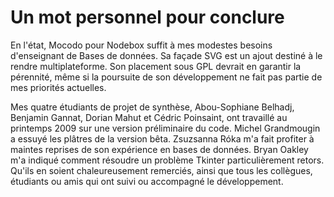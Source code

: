 # Un mot personnel pour conclure #

En l'état, Mocodo pour Nodebox suffit à mes modestes besoins d'enseignant de Bases de données. Sa façade SVG est un ajout destiné à le rendre multiplateforme. Son placement sous GPL devrait en garantir la pérennité, même si la poursuite de son développement ne fait pas partie de mes priorités actuelles.

Mes quatre étudiants de projet de synthèse, Abou-Sophiane Belhadj, Benjamin Gannat, Dorian Mahut et Cédric Poinsaint, ont travaillé au printemps 2009 sur une version préliminaire du code. Michel Grandmougin a essuyé les plâtres de la version bêta. Zsuzsanna Róka m'a fait profiter à maintes reprises de son expérience en bases de données. Bryan Oakley m'a indiqué comment résoudre un problème Tkinter particulièrement retors. Qu'ils en soient chaleureusement remerciés, ainsi que tous les collègues, étudiants ou amis qui ont suivi ou accompagné le développement.